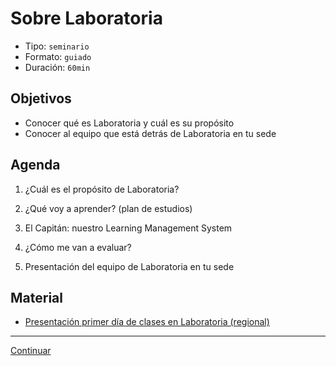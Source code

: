 # Sobre Laboratoria
- Tipo: `seminario`
- Formato: `guiado`
- Duración: `60min`

## Objetivos

- Conocer qué es Laboratoria y cuál es su propósito
- Conocer al equipo que está detrás de Laboratoria en tu sede

## Agenda

 1. ¿Cuál es el propósito de Laboratoria?

 2. ¿Qué voy a aprender? (plan de estudios)

 3. El Capitán: nuestro Learning Management System

 4. ¿Cómo me van a evaluar?

 5. Presentación del equipo de Laboratoria en tu sede

## Material
* [Presentación primer día de clases en Laboratoria (regional)](https://docs.google.com/a/laboratoria.la/presentation/d/1jCYbMtzwq2x3oJ1ZVcvjRIofaJIxgdvAzVYHDfHfITg/edit?usp=sharing)

***

[Continuar](02-learning-at-laboratoria.md)
